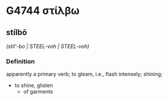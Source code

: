 # G4744 στίλβω

## stílbō

_(stil'-bo | STEEL-voh | STEEL-voh)_

### Definition

apparently a primary verb; to gleam, i.e., flash intensely; shining; 

- to shine, glisten
  - of garments
